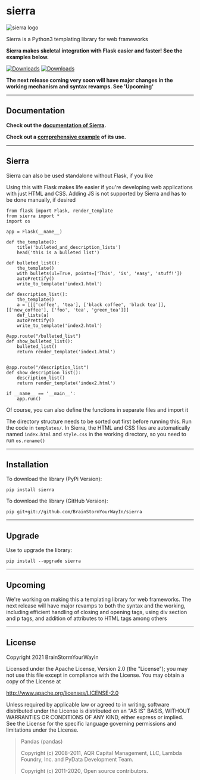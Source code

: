 # sierra

![sierra logo](https://github.com/BrainStormYourWayIn/sierra/blob/main/logo.jpg)

Sierra is a Python3 templating library for web frameworks

**Sierra makes skeletal integration with Flask easier and faster! See the examples below.**

[![Downloads](https://pepy.tech/badge/sierra)](https://pepy.tech/project/sierra)
[![Downloads](https://pepy.tech/badge/sierra/month)](https://pepy.tech/project/sierra)

**The next release coming very soon will have major changes in the working mechanism and syntax revamps. See 'Upcoming'**

________________________________

## Documentation

**Check out the [documentation of Sierra](https://brainstormyourwayin.github.io/sierra.github.io/).**

**Check out a [comprehensive example](https://github.com/BrainStormYourWayIn/sierra_doc/blob/main/doc.py) of its use.**

________________________________

## Sierra

Sierra can also be used standalone without Flask, if you like

Using this with Flask makes life easier if you're developing web applications with just HTML and CSS. Adding JS is not supported by Sierra and has to be done manually, if desired

```python3
from flask import Flask, render_template
from sierra import *
import os

app = Flask(__name__)

def the_template():
    title('bulleted_and_description_lists')
    head('this is a bulleted list')
    
def bulleted_list():
    the_template()
    with bullets(ul=True, points=['This', 'is', 'easy', 'stuff!'])
    autoPrettify()
    write_to_template('index1.html')

def description_list():
    the_template()
    a = [[['coffee', 'tea'], ['black coffee', 'black tea']], [['new_coffee'], ['foo', 'tea', 'green_tea']]]
    def_lists(a)
    autoPrettify()
    write_to_template('index2.html')

@app.route("/bulleted_list")
def show_bulleted_list():
    bulleted_list()
    return render_template('index1.html')
    

@app.route("/description_list")
def show_description_list():
    description_list()
    return render_template('index2.html')
    
if __name__ == '__main__':
    app.run()
```

Of course, you can also define the functions in separate files and import it  

The directory structure needs to be sorted out first before running this. Run the code in `templates/`. In Sierra, the HTML and CSS files are automatically named `index.html` and `style.css` in the working directory, so you need to run `os.rename()`

________________________________

## Installation

To download the library (PyPi Version):

    pip install sierra

To download the library (GitHub Version):

    pip git+git://github.com/BrainStormYourWayIn/sierra

________________________________

## Upgrade

Use to upgrade the library:

    pip install --upgrade sierra

________________________________

## Upcoming

We're working on making this a templating library for web frameworks. The next release will have major revamps to both the syntax and the working, including efficient handling of closing and opening tags, using div section and p tags, and addition of attributes to HTML tags among others

________________________________

## License

Copyright 2021 BrainStormYourWayIn

Licensed under the Apache License, Version 2.0 (the "License");
you may not use this file except in compliance with the License.
You may obtain a copy of the License at

http://www.apache.org/licenses/LICENSE-2.0

Unless required by applicable law or agreed to in writing, software
distributed under the License is distributed on an "AS IS" BASIS,
WITHOUT WARRANTIES OR CONDITIONS OF ANY KIND, either express or implied.
See the License for the specific language governing permissions and
limitations under the License.

> Pandas (pandas)
> 
> Copyright (c) 2008-2011, AQR Capital Management, LLC, Lambda Foundry, Inc. and PyData Development Team.
> 
> Copyright (c) 2011-2020, Open source contributors.
